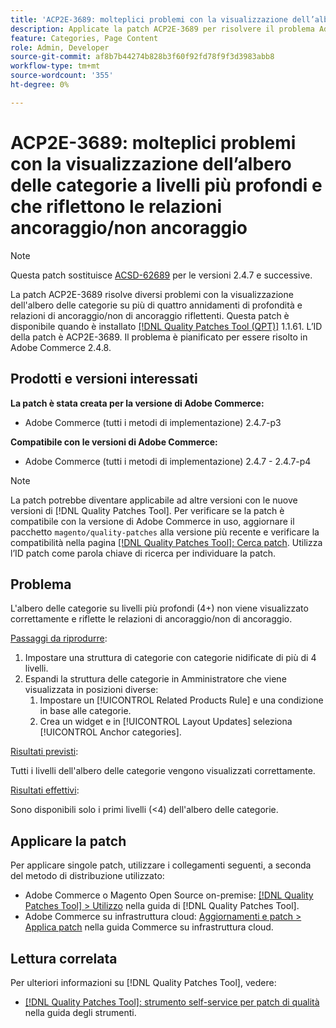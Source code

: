 ```yaml
---
title: 'ACP2E-3689: molteplici problemi con la visualizzazione dell’albero delle categorie a livelli più profondi e che riflettono le relazioni ancoraggio/non ancoraggio'
description: Applicate la patch ACP2E-3689 per risolvere il problema Adobe Commerce relativo alla visualizzazione della struttura delle categorie su una profondità superiore a quattro annidamenti e relazioni di ancoraggio/non di ancoraggio riflettenti.
feature: Categories, Page Content
role: Admin, Developer
source-git-commit: af8b7b44274b828b3f60f92fd78f9f3d3983abb8
workflow-type: tm+mt
source-wordcount: '355'
ht-degree: 0%

---
```



# ACP2E-3689: molteplici problemi con la visualizzazione dell’albero delle categorie a livelli più profondi e che riflettono le relazioni ancoraggio/non ancoraggio

>[!NOTE]
>
>Questa patch sostituisce [ACSD-62689](/help/tools/quality-patches-tool/patches-available-in-qpt/v1-1-57/acsd-62689-customer-add-categories-issue-related-product-rules-and-widgets.md) per le versioni 2.4.7 e successive.

La patch ACP2E-3689 risolve diversi problemi con la visualizzazione dell&#39;albero delle categorie su più di quattro annidamenti di profondità e relazioni di ancoraggio/non di ancoraggio riflettenti. Questa patch è disponibile quando è installato [[!DNL Quality Patches Tool (QPT)]](/help/tools/quality-patches-tool/quality-patches-tool-to-self-serve-quality-patches.md) 1.1.61. L’ID della patch è ACP2E-3689. Il problema è pianificato per essere risolto in Adobe Commerce 2.4.8.

## Prodotti e versioni interessati

**La patch è stata creata per la versione di Adobe Commerce:**

* Adobe Commerce (tutti i metodi di implementazione) 2.4.7-p3

**Compatibile con le versioni di Adobe Commerce:**

* Adobe Commerce (tutti i metodi di implementazione) 2.4.7 - 2.4.7-p4

>[!NOTE]
>
>La patch potrebbe diventare applicabile ad altre versioni con le nuove versioni di [!DNL Quality Patches Tool]. Per verificare se la patch è compatibile con la versione di Adobe Commerce in uso, aggiornare il pacchetto `magento/quality-patches` alla versione più recente e verificare la compatibilità nella pagina [[!DNL Quality Patches Tool]: Cerca patch](https://experienceleague.adobe.com/tools/commerce-quality-patches/index.html?lang=it). Utilizza l’ID patch come parola chiave di ricerca per individuare la patch.

## Problema

L&#39;albero delle categorie su livelli più profondi (4+) non viene visualizzato correttamente e riflette le relazioni di ancoraggio/non di ancoraggio.

<u>Passaggi da riprodurre</u>:

1. Impostare una struttura di categorie con categorie nidificate di più di 4 livelli.
1. Espandi la struttura delle categorie in Amministratore che viene visualizzata in posizioni diverse:
   1. Impostare un [!UICONTROL Related Products Rule] e una condizione in base alle categorie.
   1. Crea un widget e in [!UICONTROL Layout Updates] seleziona [!UICONTROL Anchor categories].

<u>Risultati previsti</u>:

Tutti i livelli dell&#39;albero delle categorie vengono visualizzati correttamente.

<u>Risultati effettivi</u>:

Sono disponibili solo i primi livelli (&lt;4) dell&#39;albero delle categorie.

## Applicare la patch

Per applicare singole patch, utilizzare i collegamenti seguenti, a seconda del metodo di distribuzione utilizzato:

* Adobe Commerce o Magento Open Source on-premise: [[!DNL Quality Patches Tool] > Utilizzo](/help/tools/quality-patches-tool/usage.md) nella guida di [!DNL Quality Patches Tool].
* Adobe Commerce su infrastruttura cloud: [Aggiornamenti e patch > Applica patch](https://experienceleague.adobe.com/docs/commerce-cloud-service/user-guide/develop/upgrade/apply-patches.html?lang=it) nella guida Commerce su infrastruttura cloud.

## Lettura correlata

Per ulteriori informazioni su [!DNL Quality Patches Tool], vedere:

* [[!DNL Quality Patches Tool]: strumento self-service per patch di qualità](/help/tools/quality-patches-tool/quality-patches-tool-to-self-serve-quality-patches.md) nella guida degli strumenti.

